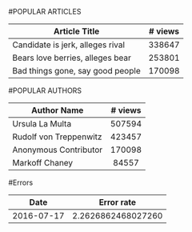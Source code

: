 #POPULAR ARTICLES

| Article Title |	# views  |
|---------------|:----------:|
| Candidate is jerk, alleges rival   | 	338647 |
| Bears love berries, alleges bear   | 	253801 | 
| Bad things gone, say good people   |	170098 |



#POPULAR AUTHORS

| Author Name 	| # views |
|---------------|:---------:|
| Ursula La Multa        | 	507594 |
| Rudolf von Treppenwitz |	423457 | 
| Anonymous Contributor  | 	170098 |
| Markoff Chaney 	     |   84557 |

#Errors

| Date 	     | Error rate |
|------------|------------|
| 2016-07-17 |	2.2626862468027260 |